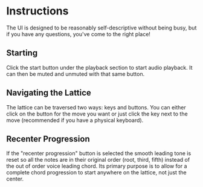 # Instructions

The UI is designed to be reasonably self-descriptive without being busy, but if you have any questions, you've come to the right place!

## Starting

Click the start button under the playback section to start audio playback. It can then be muted and unmuted with that same button.

## Navigating the Lattice

The lattice can be traversed two ways: keys and buttons. You can either click on the button for the move you want or just click the key next to the move (recommended if you have a physical keyboard).

## Recenter Progression

If the "recenter progression" button is selected the smooth leading tone is reset so all the notes are in their original order (root, third, fifth) instead of the out of order voice leading chord. Its primary purpose is to allow for a complete chord progression to start anywhere on the lattice, not just the center.
